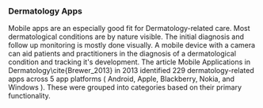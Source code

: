 ### Dermatology Apps

Mobile apps are an especially good fit for Dermatology-related care. Most dermatological conditions are by nature visible. The initial diagnosis and follow up monitoring is mostly done visually. A mobile device with a camera can aid patients and practitioners in the diagnosis of a dermatological condition and tracking it's development. The article Mobile Applications in Dermatology\cite{Brewer_2013} in 2013 identified 229 dermatology-related apps across 5 app platforms ( Android, Apple, Blackberry, Nokia, and Windows ). These were grouped into categories based on their primary functionality.     